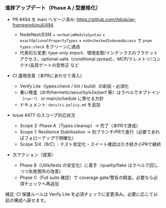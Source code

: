 ### 進捗アップデート（Phase A / 型厳格化）

- PR #494 を main へマージ済み: https://github.com/itdojp/ae-framework/pull/494
  - NodeNext/ESM + `verbatimModuleSyntax` + `exactOptionalPropertyTypes` + `noUncheckedIndexedAccess` で `pnpm types:check` をクリーンに通過
  - 代表的な変更: type-only import、環境変数/インデックスのブラケットアクセス、optional-safe（conditional spread）、MCP/テレメトリ/コンテナ/品質ゲートの型修正 など

- CI 運用改善（本PRにあわせて導入）
  - Verify Lite（types:check / lint / build）の新設・必須化
  - 重い検査（drift/hermetic/security/e2e/perf 等）はラベルでオプトイン（`run-*`） or main/schedule に寄せる方針
  - ドキュメント: `docs/ci-policy.md` を追加

- Issue #477 のスコープ対応状況
  - Scope 2: Phase A（Types cleanup）→ 完了（本PRで達成）
  - Scope 1: Resilience Stabilization → 別ブランチ/PRで進行（必要であればフォローアップで明確化）
  - Scope 3/4（B/C）: テスト安定化・スイート確認は引き続き小PRで継続

- 次アクション（提案）
  - Phase B（Utils/tests の安定化）に着手（quality/flake はラベルで回しつつ失敗箇所の改善）
  - Phase C（Full suite 確認）で coverage gate/警告の精査。必要なら必須チェックへ再追加

補足: CI 保護ルールは Verify Lite を必須チェックに変更済み。必要に応じて以前の構成へ戻せます。
